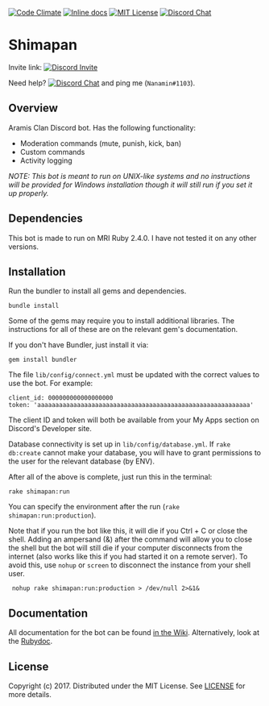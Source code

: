 [![Code Climate](https://codeclimate.com/github/Madobe/shimapan/badges/gpa.svg)](https://codeclimate.com/github/Madobe/shimapan)
[![Inline docs](http://inch-ci.org/github/Madobe/shimapan.svg?branch=master)](http://inch-ci.org/github/Madobe/shimapan)
[![MIT License](https://img.shields.io/badge/license-MIT-blue.svg)](https://raw.githubusercontent.com/Madobe/shimapan/master/LICENSE)
[![Discord Chat](https://img.shields.io/badge/discord-chat-blue.svg)](https://discord.gg/yRAzjR6)

# Shimapan

Invite link: [![Discord Invite](https://img.shields.io/badge/discord-invite-blue.svg)](https://discordapp.com/oauth2/authorize?&client_id=293636546211610625&scope=bot&permissions=268446726)

Need help? [![Discord Chat](https://img.shields.io/badge/discord-chat-blue.svg)](https://discord.gg/yRAzjR6) and ping me (`Nanamin#1103`).

## Overview

Aramis Clan Discord bot. Has the following functionality:

* Moderation commands (mute, punish, kick, ban)
* Custom commands
* Activity logging

_NOTE: This bot is meant to run on UNIX-like systems and no instructions will be provided for 
Windows installation though it will still run if you set it up properly._

## Dependencies

This bot is made to run on MRI Ruby 2.4.0. I have not tested it on any other versions.

## Installation

Run the bundler to install all gems and dependencies.

    bundle install

Some of the gems may require you to install additional libraries. The instructions for all of these
are on the relevant gem's documentation.

If you don't have Bundler, just install it via:

    gem install bundler

The file `lib/config/connect.yml` must be updated with the correct values to use the bot. For
example:

    client_id: 000000000000000000
    token: 'aaaaaaaaaaaaaaaaaaaaaaaaaaaaaaaaaaaaaaaaaaaaaaaaaaaaaaaaaaa'

The client ID and token will both be available from your My Apps section on Discord's Developer
site.

Database connectivity is set up in `lib/config/database.yml`. If `rake db:create` cannot make your
database, you will have to grant permissions to the user for the relevant database (by ENV).

After all of the above is complete, just run this in the terminal:

    rake shimapan:run

You can specify the environment after the run (`rake shimapan:run:production`).

Note that if you run the bot like this, it will die if you Ctrl + C or close the shell. Adding an 
ampersand (&) after the command will allow you to close the shell but the bot will still die if your 
computer disconnects from the internet (also works like this if you had started it on a remote 
server). To avoid this, use `nohup` or `screen` to disconnect the instance from your shell user.


     nohup rake shimapan:run:production > /dev/null 2>&1&

## Documentation

All documentation for the bot can be found [in the Wiki](https://github.com/Madobe/shimapan/wiki).
Alternatively, look at the [Rubydoc](http://www.rubydoc.info/github/Madobe/shimapan/master).

## License

Copyright (c) 2017. Distributed under the MIT License. See [LICENSE](LICENSE) for more details.
